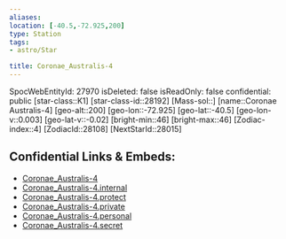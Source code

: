 ```yaml
---
aliases: 
location: [-40.5,-72.925,200]
type: Station
tags:
- astro/Star

title: Coronae_Australis-4
---
```

SpocWebEntityId: 27970
isDeleted: false
isReadOnly: false
confidential: public
[star-class::K1]
[star-class-id::28192]
[Mass-sol::]
[name::Coronae Australis-4]
[geo-alt::200]
[geo-lon::-72.925]
[geo-lat::-40.5]
[geo-lon-v::0.003]
[geo-lat-v::-0.02]
[bright-min::46]
[bright-max::46]
[Zodiac-index::4]
[ZodiacId::28108]
[NextStarId::28015]



## Confidential Links & Embeds: 
- [Coronae_Australis-4](../../../_public/astro/Star/Coronae_Australis-4.md) 
- [Coronae_Australis-4.internal](../../../_internal/astro/Star/Coronae_Australis-4.internal.md) 
- [Coronae_Australis-4.protect](../../../_protect/astro/Star/Coronae_Australis-4.protect.md) 
- [Coronae_Australis-4.private](../../../_private/astro/Star/Coronae_Australis-4.private.md) 
- [Coronae_Australis-4.personal](../../../_personal/astro/Star/Coronae_Australis-4.personal.md) 
- [Coronae_Australis-4.secret](../../../_secret/astro/Star/Coronae_Australis-4.secret.md)

